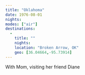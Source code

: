 ```yaml
---
title: "Oklahoma"
date: 1976-08-01
nights:
modes: ["air"]
destinations:
  -
    title: ""
    nights:
    location: "Broken Arrow, OK"
    geo: [36.04664,-95.73914]
---
```


With Mom, visiting her friend Diane
